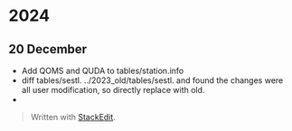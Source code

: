 # 2024
## 20 December
- Add QOMS and QUDA to tables/station.info
- diff tables/sestl. ../2023_old/tables/sestl. and found the changes were all user modification, so directly replace with old.
- 


> Written with [StackEdit](https://stackedit.io/).
<!--stackedit_data:
eyJoaXN0b3J5IjpbMTAyNTM5NDk3MF19
-->
